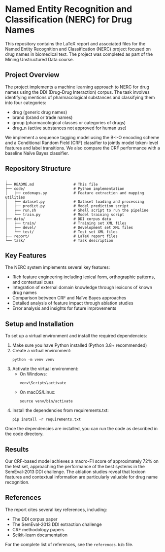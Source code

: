 # Named Entity Recognition and Classification (NERC) for Drug Names

This repository contains the LaTeX report and associated files for the Named Entity Recognition and Classification (NERC) project focused on drug names in biomedical text. The project was completed as part of the Mining Unstructured Data course.

## Project Overview

The project implements a machine learning approach to NERC for drug names using the DDI (Drug-Drug Interaction) corpus. The task involves identifying mentions of pharmacological substances and classifying them into four categories:
- drug (generic drug names)
- brand (brand or trade names)
- group (pharmacological classes or categories of drugs)
- drug_n (active substances not approved for human use)

We implement a sequence tagging model using the B-I-O encoding scheme and a Conditional Random Field (CRF) classifier to jointly model token-level features and label transitions. We also compare the CRF performance with a baseline Naïve Bayes classifier.

## Repository Structure

```
.
├── README.md                  # This file
├── code/                      # Python implementation
│   ├── codemaps.py            # Feature extraction and mapping utilities
│   ├── dataset.py             # Dataset loading and processing
│   ├── predict.py             # Model prediction script
│   ├── run.sh                 # Shell script to run the pipeline
│   └── train.py               # Model training script
├── data/                      # DDI corpus data
│   ├── train/                 # Training set XML files
│   ├── devel/                 # Development set XML files
│   └── test/                  # Test set XML files
├── report/                    # LaTeX report files
└── task/                      # Task description
```

## Key Features

The NERC system implements several key features:
- Rich feature engineering including lexical form, orthographic patterns, and contextual cues
- Integration of external domain knowledge through lexicons of known drug names
- Comparison between CRF and Naïve Bayes approaches
- Detailed analysis of feature impact through ablation studies
- Error analysis and insights for future improvements

## Setup and Installation

To set up a virtual environment and install the required dependencies:

1. Make sure you have Python installed (Python 3.8+ recommended)
2. Create a virtual environment:
   ```
   python -m venv venv
   ```
3. Activate the virtual environment:
   - On Windows:
     ```
     venv\Scripts\activate
     ```
   - On macOS/Linux:
     ```
     source venv/bin/activate
     ```
4. Install the dependencies from requirements.txt:
   ```
   pip install -r requirements.txt
   ```

Once the dependencies are installed, you can run the code as described in the code directory.

## Results

Our CRF-based model achieves a macro-F1 score of approximately 72% on the test set, approaching the performance of the best systems in the SemEval-2013 DDI challenge. The ablation studies reveal that lexicon features and contextual information are particularly valuable for drug name recognition.

## References

The report cites several key references, including:
- The DDI corpus paper
- The SemEval-2013 DDI extraction challenge
- CRF methodology papers
- Scikit-learn documentation

For the complete list of references, see the `references.bib` file.